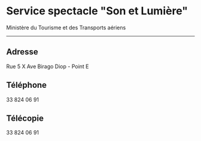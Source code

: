 # Service spectacle "Son et Lumière"

Ministère du Tourisme et des Transports aériens  

--------------------------------------------------

**Adresse**
-----------

Rue 5 X Ave Birago Diop - Point E

**Téléphone**
-------------

33 824 06 91

**Télécopie**
-------------

33 824 06 91